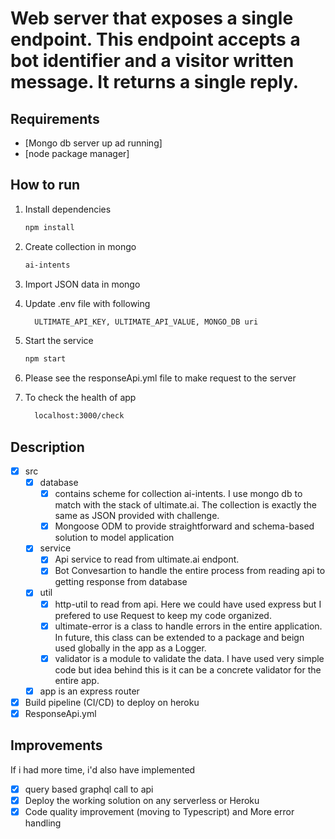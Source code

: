 # Web server that exposes a single endpoint. This endpoint accepts a bot identifier and a visitor written message. It returns a single reply. 

## Requirements

* [Mongo db server up ad running] 
* [node package manager]

## How to run

1. Install dependencies
   ```bash
   npm install
   ```
1. Create collection in mongo   
    ```bash
    ai-intents
    ```
1. Import JSON data in mongo

1. Update .env file with following
    ```bash
      ULTIMATE_API_KEY, ULTIMATE_API_VALUE, MONGO_DB uri
    ```
1. Start the service   
    ```bash
    npm start
    ```
1. Please see the responseApi.yml file to make request to the server
1. To check the health of app 
    ```bash
      localhost:3000/check
    ```  

## Description 

- [x] src
    - [x] database 
        - [x] contains scheme for collection ai-intents. I use mongo db to match with the stack of ultimate.ai. The collection is exactly the same as JSON provided with challenge.
        - [x] Mongoose ODM to provide straightforward and schema-based solution to model application
    - [x] service
        - [x] Api service to read from ultimate.ai endpont.
        - [x] Bot Convesartion to handle the entire process from reading api to getting response from database
    - [x] util
        - [x] http-util to read from api. Here we could have used express but I prefered to use Request to keep my code organized.
        - [x] ultimate-error is a class to handle errors in the entire application. In future, this class can be extended to a package and beign used globally in the app as a Logger.
        - [x] validator is a module to validate the data. I have used very simple code but idea behind this is it can be a concrete validator for the entire app.
    - [x] app is an express router
- [x] Build pipeline (CI/CD) to deploy on heroku
- [x] ResponseApi.yml 

## Improvements
If i had more time, i'd also have implemented

- [x] query based graphql call to api
- [x] Deploy the working solution on any serverless or Heroku
- [x] Code quality improvement (moving to Typescript) and More error handling